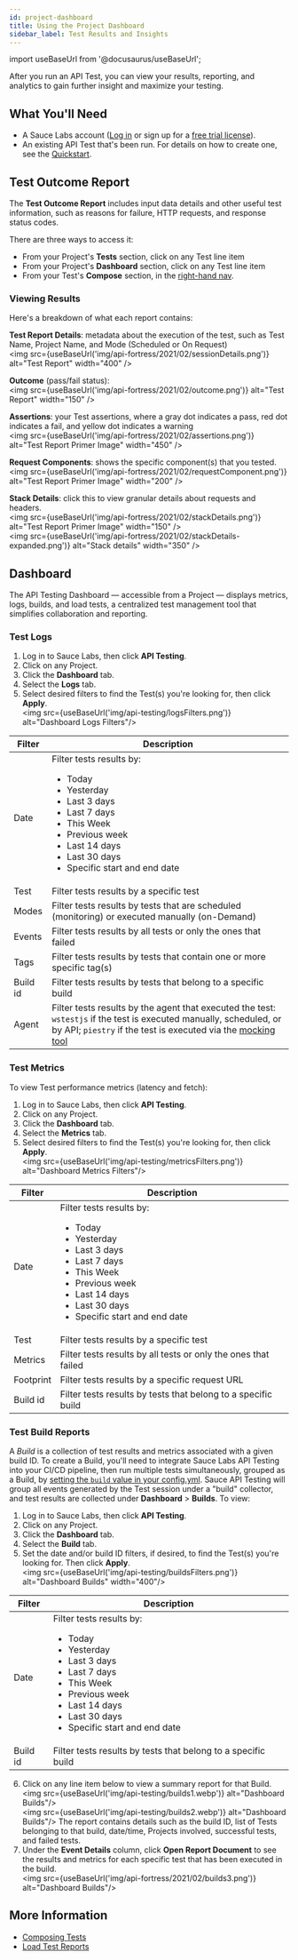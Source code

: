 ```yaml
---
id: project-dashboard
title: Using the Project Dashboard
sidebar_label: Test Results and Insights
---
```


import useBaseUrl from '@docusaurus/useBaseUrl';

After you run an API Test, you can view your results, reporting, and analytics to gain further insight and maximize your testing.

## What You'll Need

- A Sauce Labs account ([Log in](https://accounts.saucelabs.com/am/XUI/#login/) or sign up for a [free trial license](https://saucelabs.com/sign-up)).
- An existing API Test that's been run. For details on how to create one, see the [Quickstart](/api-testing/quickstart/).

## Test Outcome Report

The **Test Outcome Report** includes input data details and other useful test information, such as reasons for failure, HTTP requests, and response status codes.

There are three ways to access it:

- From your Project's **Tests** section, click on any Test line item
- From your Project's **Dashboard** section, click on any Test line item
- From your Test's **Compose** section, in the [right-hand nav](/api-testing/quickstart/#view-test-results).

### Viewing Results

Here's a breakdown of what each report contains:

**Test Report Details**: metadata about the execution of the test, such as Test Name, Project Name, and Mode (Scheduled or On Request)<br/><img src={useBaseUrl('img/api-fortress/2021/02/sessionDetails.png')} alt="Test Report" width="400" />

**Outcome** (pass/fail status):<br/><img src={useBaseUrl('img/api-fortress/2021/02/outcome.png')} alt="Test Report" width="150" />

**Assertions**: your Test assertions, where a gray dot indicates a pass, red dot indicates a fail, and yellow dot indicates a warning<br/><img src={useBaseUrl('img/api-fortress/2021/02/assertions.png')} alt="Test Report Primer Image" width="450" />

**Request Components**: shows the specific component(s) that you tested.<br/><img src={useBaseUrl('img/api-fortress/2021/02/requestComponent.png')} alt="Test Report Primer Image" width="200" />

**Stack Details**: click this to view granular details about requests and headers.<br/><img src={useBaseUrl('img/api-fortress/2021/02/stackDetails.png')} alt="Test Report Primer Image" width="150" /><br/><img src={useBaseUrl('img/api-fortress/2021/02/stackDetails-expanded.png')} alt="Stack details" width="350" />

## Dashboard

The API Testing Dashboard &#8212; accessible from a Project &#8212; displays metrics, logs, builds, and load tests, a centralized test management tool that simplifies collaboration and reporting.

### Test Logs

1. Log in to Sauce Labs, then click **API Testing**.
2. Click on any Project.
3. Click the **Dashboard** tab.
4. Select the **Logs** tab.
5. Select desired filters to find the Test(s) you're looking for, then click **Apply**.<br/>
   <img src={useBaseUrl('img/api-testing/logsFilters.png')} alt="Dashboard Logs Filters"/>

| Filter   | Description                                                                                                                                                                                                                      |
| -------- | -------------------------------------------------------------------------------------------------------------------------------------------------------------------------------------------------------------------------------- |
| Date     | Filter tests results by: <ul><li>Today</li><li>Yesterday</li><li>Last 3 days</li><li>Last 7 days</li><li>This Week</li><li>Previous week</li><li>Last 14 days</li><li>Last 30 days</li><li>Specific start and end date</li></ul> |
| Test     | Filter tests results by a specific test                                                                                                                                                                                          |
| Modes    | Filter tests results by tests that are scheduled (monitoring) or executed manually (on-Demand)                                                                                                                                   |
| Events   | Filter tests results by all tests or only the ones that failed                                                                                                                                                                   |
| Tags     | Filter tests results by tests that contain one or more specific tag(s)                                                                                                                                                           |
| Build id | Filter tests results by tests that belong to a specific build                                                                                                                                                                    |
| Agent    | Filter tests results by the agent that executed the test: `wstestjs` if the test is executed manually, scheduled, or by API; `piestry` if the test is executed via the [mocking tool](/api-testing/mocking/)                     |

### Test Metrics

To view Test performance metrics (latency and fetch):

1. Log in to Sauce Labs, then click **API Testing**.
2. Click on any Project.
3. Click the **Dashboard** tab.
4. Select the **Metrics** tab.
5. Select desired filters to find the Test(s) you're looking for, then click **Apply**.<br/>
   <img src={useBaseUrl('img/api-testing/metricsFilters.png')} alt="Dashboard Metrics Filters"/>

| Filter    | Description                                                                                                                                                                                                                      |
| --------- | -------------------------------------------------------------------------------------------------------------------------------------------------------------------------------------------------------------------------------- |
| Date      | Filter tests results by: <ul><li>Today</li><li>Yesterday</li><li>Last 3 days</li><li>Last 7 days</li><li>This Week</li><li>Previous week</li><li>Last 14 days</li><li>Last 30 days</li><li>Specific start and end date</li></ul> |
| Test      | Filter tests results by a specific test                                                                                                                                                                                          |
| Metrics   | Filter tests results by all tests or only the ones that failed                                                                                                                                                                   |
| Footprint | Filter tests results by a specific request URL                                                                                                                                                                                   |
| Build id  | Filter tests results by tests that belong to a specific build                                                                                                                                                                    |

### Test Build Reports

A _Build_ is a collection of test results and metrics associated with a given build ID. To create a Build, you'll need to integrate Sauce Labs API Testing into your CI/CD pipeline, then run multiple tests simultaneously, grouped as a Build, by [setting the `build` value in your config.yml](/api-testing/integrations/yaml/#metadata). Sauce API Testing will group all events generated by the Test session under a "build" collector, and test results are collected under **Dashboard** > **Builds**. To view:

1. Log in to Sauce Labs, then click **API Testing**.
2. Click on any Project.
3. Click the **Dashboard** tab.
4. Select the **Build** tab.
5. Set the date and/or build ID filters, if desired, to find the Test(s) you're looking for. Then click **Apply**.<br/><img src={useBaseUrl('img/api-testing/buildsFilters.png')} alt="Dashboard Builds" width="400"/>

| Filter   | Description                                                                                                                                                                                                                      |
| -------- | -------------------------------------------------------------------------------------------------------------------------------------------------------------------------------------------------------------------------------- |
| Date     | Filter tests results by: <ul><li>Today</li><li>Yesterday</li><li>Last 3 days</li><li>Last 7 days</li><li>This Week</li><li>Previous week</li><li>Last 14 days</li><li>Last 30 days</li><li>Specific start and end date</li></ul> |
| Build id | Filter tests results by tests that belong to a specific build                                                                                                                                                                    |

6. Click on any line item below to view a summary report for that Build.<img src={useBaseUrl('img/api-testing/builds1.webp')} alt="Dashboard Builds"/><br/><img src={useBaseUrl('img/api-testing/builds2.webp')} alt="Dashboard Builds"/>
   The report contains details such as the build ID, list of Tests belonging to that build, date/time, Projects involved, successful tests, and failed tests.
7. Under the **Event Details** column, click **Open Report Document** to see the results and metrics for each specific test that has been executed in the build.<br/><img src={useBaseUrl('img/api-fortress/2021/02/builds3.png')} alt="Dashboard Builds"/>

## More Information

- [Composing Tests](/api-testing/composer/)
- [Load Test Reports](/api-testing/load-testing/#load-test-reports)
